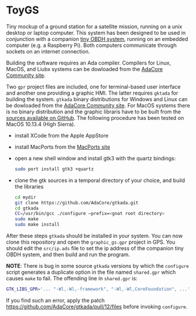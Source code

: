 # ToyGS

Tiny mockup of a ground station for a satellite mission, running on a unix desktop or laptop computer. This system has been designed to be used in conjunction with a companion [tiny OBDH system](https://github.com/STR-UPM/ToyOBDH), running on an embedded computer (e.g. a Raspberry Pi). Both computers
communicate through sockets on an internet connection.

Building the software requires an Ada compiler. Compilers for Linux, MacOS, and Liubx systems can be dowloaded from the [AdaCore Community site](https://www.adacore.com/community). 

Two `gpr` project files are included, one for terminal-based user interface and another one providing a graphic HMI. The latter requires `gktada` for building the system. `gtkada` binary distributions for Windows and Linux can be dowloaded from the [AdaCore Community site](https://www.adacore.com/community). For MacOS systems there is no binary distribution and the graphic libraris have to be built from the [sources available on GitHub](https://github.com/AdaCore/gtkada). The following procedure has been tested on MacOS 10.13.4 (High Sierra).

* install XCode from the Apple AppStore
* install MacPorts from the [MacPorts site](https://www.macports.org)
* open a new shell window and install gtk3 with the quartz bindings:
    ```sh
    sudo port install gtk3 +quartz 
    ```

* clone the gtk sources in a temporal directory of your choice, and build the libraries
    ```sh
    cd mydir
    git clone https://github.com/AdaCore/gtkada.git
    cd gtkada
    CC=/usr/bin/gcc ./configure —prefix=<gnat root directory>
    sudo make
    sudo make install
    ```

After these steps `gtkada` should be installed in your system. You can now clone this repository and open the `graphic_gs.gpr` project in GPS. You should edit the `src/ip.ads` file to set the ip address of the companion tiny OBDH system, and then build and run the program. 

**NOTE**: There is bug in some source `gtkada` versions by which the `configure` script generates a duplicate option in the file named `shared.gpr` which causes `make` to fail. The offending line in `shared.gpr` is:

```sh
GTK_LIBS_GPR='... "-Wl,-Wl,-framework", "-Wl,-Wl,CoreFoundation", ...'
```

If you find such an error, apply the patch https://github.com/AdaCore/gtkada/pull/12/files before invoking `configure`.
